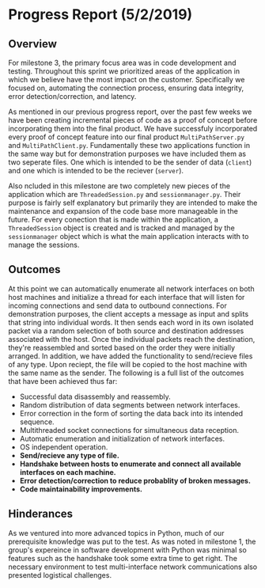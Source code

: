 # Progress Report (5/2/2019)
## Overview
For milestone 3, the primary focus area was in code development and testing. Throughout this sprint we prioritized areas of the application
in which we believe have the most impact on the customer. Specifically we focused on, automating the connection process, 
ensuring data integrity, error detection/correction, and latency. 

As mentioned in our previous progress report, over the past few weeks we have been creating incremental pieces of code as 
a proof of concept before incorporating them into the final product. We have successfuly incorporated every proof of concept feature 
into our final product  ```MultiPathServer.py``` and ```MultiPathClient.py```. Fundamentally these two applications function in the same way
but for demonstration purposes we have included them as two seperate files. One which is intended to be the sender of data (```client```) and one which is intended to 
be the reciever (```server```). 

Also ncluded in this milestone are two completely new pieces of the application which are ```ThreadedSession.py``` and ```sessionmanager.py```. Their purpose is fairly self explanatory but primarily they are 
intended to make the maintenance and expansion of the code base more manageable in the future. For every conection that is made within the application, a ```ThreadedSession``` object is created 
and is tracked and managed by the ```sessionmanager``` object which is what the main application interacts with to manage the sessions. 
## Outcomes
At this point we can automatically enumerate all network interfaces on both host machines and initialize a thread for each interface that will listen for incoming connections and send data to outbound connections.
For demonstration purposes, the client accepts a message as input and splits that string into individual words. It then sends each word in its own isolated packet via a random selection
of both source and destination addresses associated with the host. Once the individual packets reach the destination, they're reassembled and sorted based on the order they were initially arranged. In addition, we have added the functionality
to send/recieve files of any type. Upon reciept, the file will be copied to the host machine with the same name as the sender. The following is a full list of 
the outcomes that have been achieved thus far:

* Successful data disassembly and reassembly.
* Random distribution of data segments between network interfaces.
* Error correction in the form of sorting the data back into its intended sequence.
* Multithreaded socket connections for simultaneous data reception.
* Automatic enumeration and initialization of network interfaces.
* OS independent operation.
* **Send/recieve any type of file.**
* **Handshake between hosts to enumerate and connect all available interfaces on each machine.**
* **Error detection/correction to reduce probablity of broken messages.**
* **Code maintainability improvements.**

## Hinderances
As we ventured into more advanced topics in Python, much of our prerequisite knowledge was put to the test. As was noted in milestone 1, the 
group's expereince in software development with Python was minimal so features such as the handshake took some extra time to get right. 
The necessary environment to test multi-interface network communications also presented logistical challenges. 